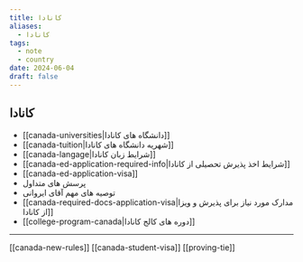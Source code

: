 ```yaml
---
title: کانادا
aliases:
  - کانادا
tags:
  - note
  - country
date: 2024-06-04
draft: false
---
```



## کانادا

- [[canada-universities|دانشگاه های کانادا]]
- [[canada-tuition|شهریه دانشگاه های کانادا]]
- [[canada-langage|شرایط زبان کانادا]]
- [[canada-ed-application-required-info|شرایط اخذ پذیرش تحصیلی از کانادا]]
- [[canada-ed-application-visa]]
- پرسش های متداول
- توصیه های مهم آقای ایروانی
- [[canada-required-docs-application-visa|مدارک مورد نیاز برای پذیرش و ویزا از کانادا]]
- [[college-program-canada|دوره های کالج کانادا]]

---

[[canada-new-rules]]
[[canada-student-visa]]
[[proving-tie]]
